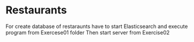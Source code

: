 # Restaurants
For create database of restaraunts have to start Elasticsearch and execute program from Exercese01 folder
Then start server from Exercise02
